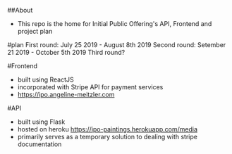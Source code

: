 ##About
- This repo is the home for Initial Public Offering's API, Frontend and project plan

#plan
First round: July 25 2019 - August 8th 2019
Second round: Setember 21 2019 - October 5th 2019
Third round?

#Frontend
- built using ReactJS
- incorporated with Stripe API for payment services
- https://ipo.angeline-meitzler.com

#API
- built using Flask
- hosted on heroku https://ipo-paintings.herokuapp.com/media
- primarily serves as a temporary solution to dealing with stripe documentation
